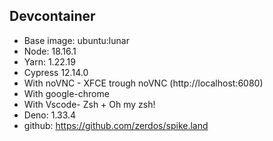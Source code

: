## Devcontainer

- Base image: ubuntu:lunar
- Node: 18.16.1
- Yarn: 1.22.19
- Cypress 12.14.0
- With noVNC - XFCE trough noVNC (http://localhost:6080)
- With google-chrome
- With Vscode- Zsh + Oh my zsh!
- Deno: 1.33.4
- github: https://github.com/zerdos/spike.land
